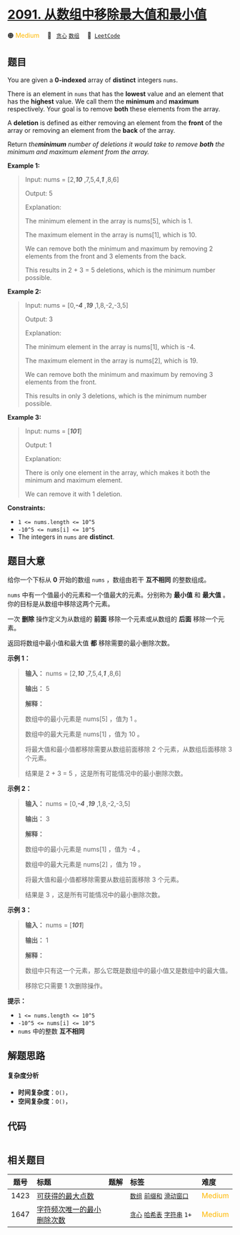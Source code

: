 # [2091. 从数组中移除最大值和最小值](https://leetcode.com/problems/removing-minimum-and-maximum-from-array)

🟠 <font color=#ffb800>Medium</font>&emsp; 🔖&ensp; [`贪心`](/leetcode/outline/tag/greedy.md) [`数组`](/leetcode/outline/tag/array.md)&emsp; 🔗&ensp;[`LeetCode`](https://leetcode.com/problems/removing-minimum-and-maximum-from-array)


## 题目

You are given a **0-indexed** array of **distinct** integers `nums`.

There is an element in `nums` that has the **lowest** value and an element
that has the **highest** value. We call them the **minimum** and **maximum**
respectively. Your goal is to remove **both** these elements from the array.

A **deletion** is defined as either removing an element from the **front** of
the array or removing an element from the **back** of the array.

Return _the**minimum** number of deletions it would take to remove **both**
the minimum and maximum element from the array._



**Example 1:**

> Input: nums = [2,_**10**_ ,7,5,4,_**1**_ ,8,6]
> 
> Output: 5
> 
> Explanation: 
> 
> The minimum element in the array is nums[5], which is 1.
> 
> The maximum element in the array is nums[1], which is 10.
> 
> We can remove both the minimum and maximum by removing 2 elements from the front and 3 elements from the back.
> 
> This results in 2 + 3 = 5 deletions, which is the minimum number possible.

**Example 2:**

> Input: nums = [0,_**-4**_ ,_**19**_ ,1,8,-2,-3,5]
> 
> Output: 3
> 
> Explanation: 
> 
> The minimum element in the array is nums[1], which is -4.
> 
> The maximum element in the array is nums[2], which is 19.
> 
> We can remove both the minimum and maximum by removing 3 elements from the front.
> 
> This results in only 3 deletions, which is the minimum number possible.

**Example 3:**

> Input: nums = [_**101**_]
> 
> Output: 1
> 
> Explanation:  
> 
> There is only one element in the array, which makes it both the minimum and maximum element.
> 
> We can remove it with 1 deletion.

**Constraints:**

  * `1 <= nums.length <= 10^5`
  * `-10^5 <= nums[i] <= 10^5`
  * The integers in `nums` are **distinct**.


## 题目大意

给你一个下标从 **0** 开始的数组 `nums` ，数组由若干 **互不相同** 的整数组成。

`nums` 中有一个值最小的元素和一个值最大的元素。分别称为 **最小值** 和 **最大值** 。你的目标是从数组中移除这两个元素。

一次 **删除** 操作定义为从数组的 **前面** 移除一个元素或从数组的 **后面** 移除一个元素。

返回将数组中最小值和最大值 **都** 移除需要的最小删除次数。



**示例 1：**

> 
> 
> 
> 
> 
> **输入：** nums = [2,_**10**_ ,7,5,4,_**1**_ ,8,6]
> 
> **输出：** 5
> 
> **解释：**
> 
> 数组中的最小元素是 nums[5] ，值为 1 。
> 
> 数组中的最大元素是 nums[1] ，值为 10 。
> 
> 将最大值和最小值都移除需要从数组前面移除 2 个元素，从数组后面移除 3 个元素。
> 
> 结果是 2 + 3 = 5 ，这是所有可能情况中的最小删除次数。
> 
> 

**示例 2：**

> 
> 
> 
> 
> 
> **输入：** nums = [0,_**-4**_ ,_**19**_ ,1,8,-2,-3,5]
> 
> **输出：** 3
> 
> **解释：**
> 
> 数组中的最小元素是 nums[1] ，值为 -4 。
> 
> 数组中的最大元素是 nums[2] ，值为 19 。
> 
> 将最大值和最小值都移除需要从数组前面移除 3 个元素。
> 
> 结果是 3 ，这是所有可能情况中的最小删除次数。 
> 
> 

**示例 3：**

> 
> 
> 
> 
> 
> **输入：** nums = [_**101**_]
> 
> **输出：** 1
> 
> **解释：**
> 
> 数组中只有这一个元素，那么它既是数组中的最小值又是数组中的最大值。
> 
> 移除它只需要 1 次删除操作。
> 
> 



**提示：**

  * `1 <= nums.length <= 10^5`
  * `-10^5 <= nums[i] <= 10^5`
  * `nums` 中的整数 **互不相同**


## 解题思路

#### 复杂度分析

- **时间复杂度**：`O()`，
- **空间复杂度**：`O()`，

## 代码

```javascript

```

## 相关题目

| 题号 | 标题 | 题解 | 标签 | 难度 |
| :------: | :------ | :------: | :------ | :------ |
| 1423 | [可获得的最大点数](https://leetcode.com/problems/maximum-points-you-can-obtain-from-cards) |  |  [`数组`](/leetcode/outline/tag/array.md) [`前缀和`](/leetcode/outline/tag/prefix-sum.md) [`滑动窗口`](/leetcode/outline/tag/sliding-window.md) | <font color=#ffb800>Medium</font> |
| 1647 | [字符频次唯一的最小删除次数](https://leetcode.com/problems/minimum-deletions-to-make-character-frequencies-unique) |  |  [`贪心`](/leetcode/outline/tag/greedy.md) [`哈希表`](/leetcode/outline/tag/hash-table.md) [`字符串`](/leetcode/outline/tag/string.md) `1+` | <font color=#ffb800>Medium</font> |

<style>
.blue {
    background-color: #096dd9;
    padding: 0.25rem 0.5rem;
    margin: 0;
    font-size: 0.85em;
    border-radius: 3px;
    color: white;
    font-weight: 500;
}
table th:first-of-type { width: 10%; }
table th:nth-of-type(2) { width: 35%; }
table th:nth-of-type(3) { width: 10%; }
table th:nth-of-type(4) { width: 35%; }
table th:nth-of-type(5) { width: 10%; }
</style>
